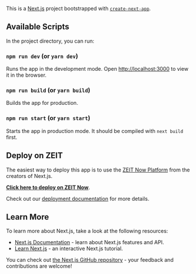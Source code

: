 This is a [Next.js](https://nextjs.org/) project bootstrapped with [`create-next-app`](https://github.com/zeit/next.js/tree/canary/packages/create-next-app).

## Available Scripts

In the project directory, you can run:

### `npm run dev` (or `yarn dev`)

Runs the app in the development mode. Open [http://localhost:3000](http://localhost:3000) to view it in the browser.

### `npm run build` (or `yarn build`)

Builds the app for production.

### `npm run start` (or `yarn start`)

Starts the app in production mode. It should be compiled with `next build` first.

## Deploy on ZEIT

The easiest way to deploy this app is to use the [ZEIT Now Platform]() from the creators of Next.js.

**[Click here to deploy on ZEIT Now](https://zeit.co/new?filter=next.js&utm_source=create-next-app&utm_medium=readme&utm_campaign=create-next-app)**.

Check out our [deployment documentation](https://nextjs.org/docs/deployment) for more details.

## Learn More

To learn more about Next.js, take a look at the following resources:

- [Next.js Documentation](https://nextjs.org/docs) - learn about Next.js features and API.
- [Learn Next.js](https://nextjs.org/learn) - an interactive Next.js tutorial.

You can check out [the Next.js GitHub repository](https://github.com/zeit/next.js/) - your feedback and contributions are welcome!
